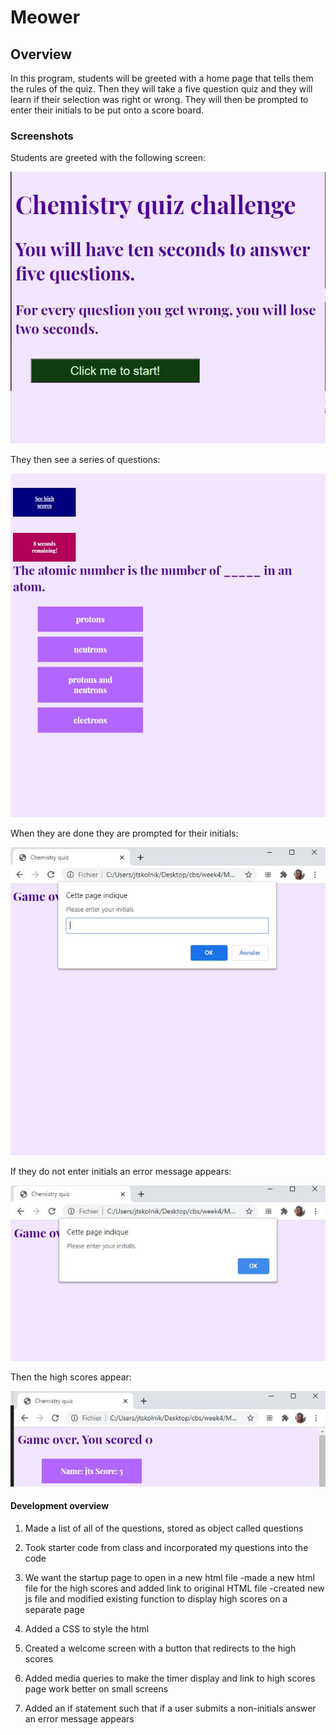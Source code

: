 # Meower

## Overview

In this program, students will be greeted with a home page that tells them the rules of the quiz. Then they will take a five question quiz and they will learn if their selection was right or wrong. They will then be prompted to enter their initials to be put onto a score board. 

### Screenshots

Students are greeted with the following screen:


![Starting screen](./images/startscreen.JPG)

They then see a series of questions:


![Sample question](./images/sample_question.JPG)

When they are done they are prompted for their initials:


![Get initials](./images/asks_for_initials.JPG)

If they do not enter initials an error message appears:


![Error message](./images/error_message.JPG)

Then the high scores appear:


![High scores](./images/high_scores.JPG)


#### Development overview

1. Made a list of all of the questions, stored as object called questions

2. Took starter code from class and incorporated my questions into the code

3. We want the startup page to open in a new html file
    -made a new html file for the high scores and added link to original HTML file
    -created new js file and modified existing function to display high scores on a separate page

4. Added a CSS to style the html

5. Created a welcome screen with a button that redirects to the high scores

6. Added media queries to make the timer display and link to high scores page work better on small screens 

7. Added an if statement such that if a user submits a non-initials answer an error message appears
